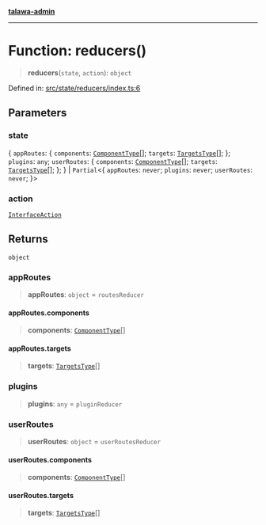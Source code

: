 [**talawa-admin**](../../../README.md)

***

# Function: reducers()

> **reducers**(`state`, `action`): `object`

Defined in: [src/state/reducers/index.ts:6](https://github.com/MayankJha014/talawa-admin/blob/0dd35cc200a4ed7562fa81ab87ec9b2a6facd18b/src/state/reducers/index.ts#L6)

## Parameters

### state

\{ `appRoutes`: \{ `components`: [`ComponentType`](../routesReducer/type-aliases/ComponentType.md)[]; `targets`: [`TargetsType`](../routesReducer/type-aliases/TargetsType.md)[]; \}; `plugins`: `any`; `userRoutes`: \{ `components`: [`ComponentType`](../userRoutesReducer/type-aliases/ComponentType.md)[]; `targets`: [`TargetsType`](../userRoutesReducer/type-aliases/TargetsType.md)[]; \}; \} | `Partial`\<\{ `appRoutes`: `never`; `plugins`: `never`; `userRoutes`: `never`; \}\>

### action

[`InterfaceAction`](../../helpers/Action/interfaces/InterfaceAction.md)

## Returns

`object`

### appRoutes

> **appRoutes**: `object` = `routesReducer`

#### appRoutes.components

> **components**: [`ComponentType`](../routesReducer/type-aliases/ComponentType.md)[]

#### appRoutes.targets

> **targets**: [`TargetsType`](../routesReducer/type-aliases/TargetsType.md)[]

### plugins

> **plugins**: `any` = `pluginReducer`

### userRoutes

> **userRoutes**: `object` = `userRoutesReducer`

#### userRoutes.components

> **components**: [`ComponentType`](../userRoutesReducer/type-aliases/ComponentType.md)[]

#### userRoutes.targets

> **targets**: [`TargetsType`](../userRoutesReducer/type-aliases/TargetsType.md)[]
